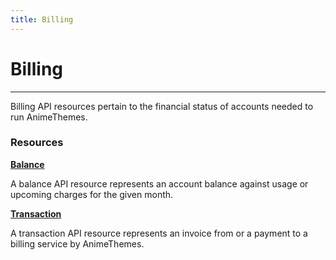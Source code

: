 ```yaml
---
title: Billing
---
```


# Billing

---

Billing API resources pertain to the financial status of accounts needed to run AnimeThemes.

### Resources

**[Balance](/billing/balance/)**

A balance API resource represents an account balance against usage or upcoming charges for the given month.

**[Transaction](/billing/transaction/)**

A transaction API resource represents an invoice from or a payment to a billing service by AnimeThemes.